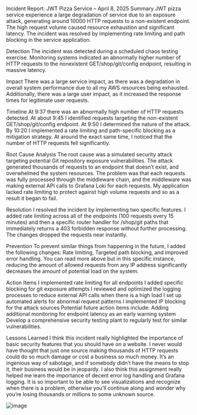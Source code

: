 Incident Report: JWT Pizza Service – April 8, 2025
Summary
JWT pizza service experience a large degradation of service due to an exposure attack, generating around 10000 HTTP requests to a non-existent endpoint. The high request volume caused resource exhaustion and significant latency. The incident was resolved by implementing rate limiting and path blocking in the service application.

Detection
The incident was detected during a scheduled chaos testing exercise. Monitoring systems indicated an abnormally higher number of HTTP requests to the nonexistent GET/shop/git/config endpoint, resulting in massive latency.

Impact
There was a large service impact, as there was a degradation in overall system performance due to all my AWS resources being exhausted. Additionally, there was a large user impact, as it increased the response times for legitimate user requests.

Timeline
At 9:37 there was an abnormally high number of HTTP requests detected.
At about 9:45 I identified requests targeting the non-existent GET/shop/git/config endpoint.
At 9:50 I determined the nature of the attack.
By 10:20 I implemented a rate limiting and path-specific blocking as a mitigation strategy.
At around the exact same time, I noticed that the number of HTTP requests fell significantly.

Root Cause Analysis
The root cause was a simulated security attack targeting potential Git repository exposure vulnerabilities. The attack generated thousands of requests to an endpoint that doesn’t exist, and overwhelmed the system resources. The problem was that each requests was fully processed through the middleware chain, and the middleware was making external API calls to Grafana Loki for each requests. My application lacked rate limiting to protect against high volume requests and so as a result it began to fail.

Resolution
I resolved the incident by implementing two specific features. I added rate limiting across all of the endpoints (100 requests every 15 minutes) and then a specific router handler for /shop/git paths that immediately returns a 403 forbidden response without further processing. The changes dropped the requests near instantly.

Prevention
To prevent similar things from happening in the future, I added the following changes: Rate limiting, Targeted path blocking, and improved error handling. You can read more above but in this specific instance, reducing the amount of allowed requests from any IP address significantly decreases the amount of potential load on the system.

Action Items
I implemented rate limiting for all endpoints
I added specific blocking for git exposure attempts
I reviewed and optimized the logging processes to reduce external API calls when there is a high load
I set up automated alerts for abnormal request patterns
I implemented IP blocking for the attack sources
Potential future action items include:
Adding additional monitoring for endpoint latency as an early warning system
Develop a comprehensive security testing plant to regularly test for similar vulnerabilities.

Lessons Learned
I think this incident really highlighted the importance of basic security features that you should have on a website. I never would have thought that just one source making thousands of HTTP requests could do so much damage or cost a business so much money. It’s an ingenious way of sabotage, and if somebody didn’t have the means to stop it, their business would be in jeopardy. I also think this assignment really helped me learn the importance of decent error log handling and Grafana logging. It is so important to be able to see visualizations and recognize when there is a problem, otherwise you’ll continue along and wonder why you’re losing thousands or millions to some unknown source.

![image](https://github.com/user-attachments/assets/dca29f6b-a15d-40bb-9d21-518657b9b2ea)

